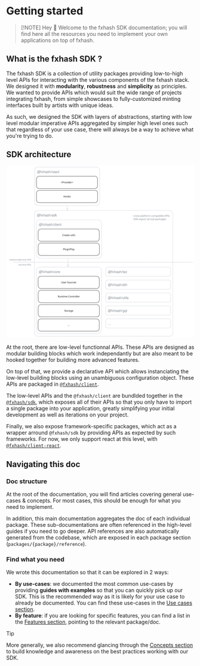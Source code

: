 # Getting started

> [!NOTE] Hey 👋
> Welcome to the fxhash SDK documentation; you will find here all the resources you need to implement your own applications on top of fxhash.

## What is the fxhash SDK ?

The fxhash SDK is a collection of utility packages providing low-to-high level APIs for interacting with the various components of the fxhash stack. We designed it with **modularity**, **robustness** and **simplicity** as principles. We wanted to provide APIs which would suit the wide range of projects integrating fxhash, from simple showcases to fully-customized minting interfaces built by artists with unique ideas.

As such, we designed the SDK with layers of abstractions, starting with low level modular imperative APIs aggregated by simpler high level ones such that regardless of your use case, there will always be a way to achieve what you're trying to do.

## SDK architecture

![SDK architecture](../images/pkg-architecture.svg)

At the root, there are low-level functionnal APIs. These APIs are designed as modular building blocks which work independantly but are also meant to be hooked together for building more advanced features.

On top of that, we provide a declarative API which allows instanciating the low-level building blocks using an unambiguous configuration object. These APIs are packaged in [`@fxhash/client`](../packages/client/README.md).

The low-level APIs and the `@fxhash/client` are bundlded together in the [`@fxhash/sdk`](../packages/sdk/README.md), which exposes all of their APIs so that you only have to import a single package into your application, greatly simplifying your initial development as well as iterations on your project.

Finally, we also expose framework-specific packages, which act as a wrapper arround `@fxhash/sdk` by providing APIs as expected by such frameworks. For now, we only support react at this level, with [`@fxhash/client-react`](../packages/client-react/README.md).

## Navigating this doc

### Doc structure

At the root of the documentation, you will find articles covering general use-cases & concepts. For most cases, this should be enough for what you need to implement.

In addition, this main documentation aggregates the doc of each individual package. These sub-documentations are often referenced in the high-level guides if you need to go deeper. API references are also automatically generated from the codebase, which are exposed in each package section (`packages/{package}/reference`).

### Find what you need

We wrote this documentation so that it can be explored in 2 ways:

- **By use-cases**: we documented the most common use-cases by providing **guides with examples** so that you can quickly pick up our SDK. This is the recommended way as it is likely for your use case to already be documented. You can find these use-cases in the [Use cases section](../use-cases).
- **By feature**: if you are looking for specific features, you can find a list in the [Features section](./features.md), pointing to the relevant package/doc.

> [!TIP]
> More generally, we also recommend glancing through the [Concepts section](../concepts) to build knowledge and awareness on the best practices working with our SDK.
